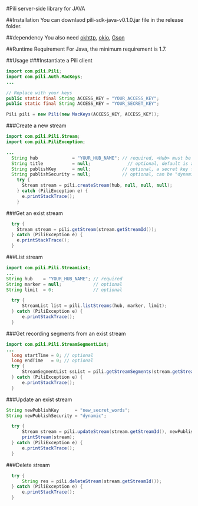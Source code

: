 #Pili server-side library for JAVA

##Installation
You can downlaod pili-sdk-java-v0.1.0.jar file in the release folder.

##dependency
You also need [okhttp][1], [okio][2], [Gson][3]

[1]: http://square.github.io/okhttp/
[2]: https://github.com/square/okio
[3]: https://code.google.com/p/google-gson/downloads/detail?name=google-gson-2.2.4-release.zip&

##Runtime Requirement
For Java, the minimum requirement is 1.7.

##Usage
###Instantiate a Pili client
```JAVA
import com.pili.Pili;
import com.pili.Auth.MacKeys;
...

// Replace with your keys
public static final String ACCESS_KEY = "YOUR_ACCESS_KEY";
public static final String ACCESS_KEY = "YOUR_SECRET_KEY";

Pili pili = new Pili(new MacKeys(ACCESS_KEY, ACCESS_KEY));

```

###Create a new stream
```JAVA
import com.pili.Pili.Stream;
import com.pili.PiliException;

...
  String hub             = "YOUR_HUB_NAME"; // required, <Hub> must be an exists one
  String title           = null;              // optional, default is auto-generated
  String publishKey      = null;            // optional, a secret key for signing the <publishToken>, default is   auto-generated
  String publishSecurity = null;            // optional, can be "dynamic" or "static", default is "dynamic"
    try {
      Stream stream = pili.createStream(hub, null, null, null);
    } catch (PiliException e) {
      e.printStackTrace();
    }
```

###Get an exist stream
```JAVA
  try {
    Stream stream = pili.getStream(stream.getStreamId());
  } catch (PiliException e) {
    e.printStackTrace();
  }
```

###List stream
```JAVA
import com.pili.Pili.StreamList;
...
String hub    = "YOUR_HUB_NAME"; // required
String marker = null;            // optional
String limit  = 0;               // optional

  try {
      StreamList list = pili.listStreams(hub, marker, limit);
  } catch (PiliException e) {
      e.printStackTrace();
  }
```

###Get recording segments from an exist stream
```JAVA
import com.pili.Pili.StreamSegmentList;
...
  long startTime = 0; // optional
  long endTime   = 0; // optional
  try {
      StreamSegmentList ssList = pili.getStreamSegments(stream.getStreamId(), startTime, endTime);
  } catch (PiliException e) {
      e.printStackTrace();
  }
```

###Update an exist stream
```JAVA
String newPublishKey      = "new_secret_words";
String newPublishSecurity = "dynamic";

  try {
      Stream stream = pili.updateStream(stream.getStreamId(), newPublishKey, newPublishSecurity);
      printStream(stream);
  } catch (PiliException e) {
      e.printStackTrace();
  }
```
###Delete stream
```JAVA
  try {
      String res = pili.deleteStream(stream.getStreamId());
  } catch (PiliException e) {
      e.printStackTrace();
  }
```
